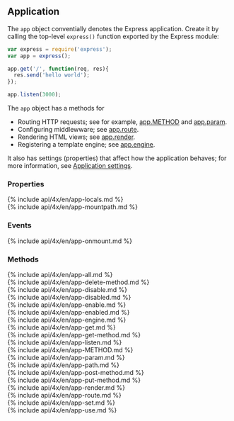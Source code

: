 <h2>Application</h2>

The `app` object conventially denotes the Express application.
Create it by calling the top-level `express()` function exported by the Express module:

```js
var express = require('express');
var app = express();

app.get('/', function(req, res){
  res.send('hello world');
});

app.listen(3000);
```

The `app` object has a methods for
* Routing HTTP requests; see for example, [app.METHOD](#app.METHOD) and [app.param](#app.param).
* Configuring middlewware; see [app.route](#app.route).
* Rendering HTML views; see [app.render](#app.render).
* Registering a template engine; see [app.engine](#app.engine).

It also has settings (properties) that affect how the application behaves;
for more information, see [Application settings](#app.settings.table).

<h3 id='app.properties'>Properties</h3>

<section>
  {% include api/4x/en/app-locals.md %}
</section>

<section>
  {% include api/4x/en/app-mountpath.md %}
</section>

<h3 id='app.events'>Events</h3>

<section>
  {% include api/4x/en/app-onmount.md %}
</section>

<h3 id='app.methods'>Methods</h3>

<section>
  {% include api/4x/en/app-all.md %}
</section>

<section>
  {% include api/4x/en/app-delete-method.md %}
</section>

<section>
  {% include api/4x/en/app-disable.md %}
</section>

<section>
  {% include api/4x/en/app-disabled.md %}
</section>

<section>
  {% include api/4x/en/app-enable.md %}
</section>

<section>
  {% include api/4x/en/app-enabled.md %}
</section>

<section>
  {% include api/4x/en/app-engine.md %}
</section>

<section>
  {% include api/4x/en/app-get.md %}
</section>

<section>
  {% include api/4x/en/app-get-method.md %}
</section>

<section>
  {% include api/4x/en/app-listen.md %}
</section>

<section>
  {% include api/4x/en/app-METHOD.md %}
</section>

<section>
  {% include api/4x/en/app-param.md %}
</section>

<section>
  {% include api/4x/en/app-path.md %}
</section>

<section>
  {% include api/4x/en/app-post-method.md %}
</section>

<section>
  {% include api/4x/en/app-put-method.md %}
</section>

<section>
  {% include api/4x/en/app-render.md %}
</section>

<section>
  {% include api/4x/en/app-route.md %}
</section>

<section>
  {% include api/4x/en/app-set.md %}
</section>

<section>
  {% include api/4x/en/app-use.md %}
</section>


